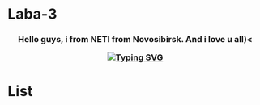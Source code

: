 # Laba-3
<h3 align="center">Hello guys, i from NETI from Novosibirsk. And i love u all)<
  
[![Typing SVG](https://readme-typing-svg.herokuapp.com?color=%2336BCF7&lines=Computer+science+student)](https://git.io/typing-svg)
# List
